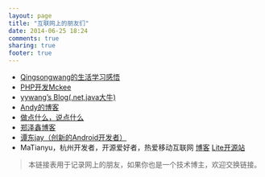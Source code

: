 ```yaml
---
layout: page
title: "互联网上的朋友们"
date: 2014-06-25 18:24
comments: true
sharing: true
footer: true
---
```




+	[Qingsongwang的生活学习感悟](http://qingsongwang.sinaapp.com/)
+	[PHP开发Mckee](http://www.phpddt.com/)
+	[yywang’s Blog(.net,java大牛)](http://yywang.info/)
+	[Andy的博客](http://blog.andyliu.net/)
+	[做点什么，说点什么](http://zhenghuiyan.sinaapp.com/)
+	[郑泽鑫博客](http://zhengzexin.com/)
+	[谭东jay（创新的Android开发者）](http://www.aplesson.com)
+	MaTianyu，杭州开发者，开源爱好者，热爱移动互联网 [博客](http://vmatianyu.cn)  [Lite开源站](http://litesuits.com)
>本链接表用于记录网上的朋友，如果你也是一个技术博主，欢迎交换链接。


